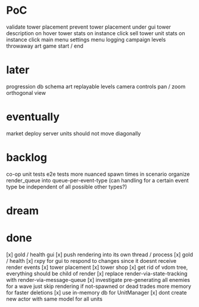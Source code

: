 # PoC
validate tower placement
prevent tower placement under gui
tower description on hover
tower stats on instance click
sell tower
unit stats on instance click
main menu
settings menu
logging
campaign levels
throwaway art
game start / end

# later
progression
db schema
art
replayable levels
camera controls
        pan / zoom
        orthogonal view

# eventually
market
deploy server
units should not move diagonally



# backlog
co-op
unit tests
e2e tests
more nuanced spawn times in scenario
organize render_queue into queue-per-event-type
        (can handling for a certain event type be independent of all possible other types?)

# dream


# done
[x] gold / health gui
[x] push rendering into its own thread / process
[x] gold / health
[x] rxpy for gui to respond to changes since it doesnt receive render events
[x] tower placement
[x] tower shop
[x] get rid of vdom tree, everything should be child of render
[x] replace render-via-state-tracking with render-via-message-queue
[x] investigate pre-generating all enemies for a wave
        just skip rendering if not-spawned or dead
        trades more memory for faster deletions
[x] use in-memory db for UnitManager
[x] dont create new actor with same model for all units